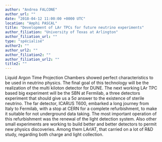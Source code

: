 ```yaml
---
author: "Andrea FALCONE"
author_url: ""
date: "2018-04-12 11:00:00 +0000 UTC"
location: "Amphi PASCAL"
title: "Development of LAr TPCs for future neutrino experiments"
author_filiation: "University of Texas at Arlington"
author_filiation_url: ""
type: "spécialisé"
author2: ""
author_url2: ""
author_filiation2: ""
author_filiation_url2: ""
title2: ""
---
```

Liquid Argon Time Projection Chambers showed perfect characteristics to be used in neutrino physics. The final goal of this technology will be the realization of the multi kiloton detector for DUNE. The next working LAr TPC based big experiment will be the SBN at Fermilab, a three detectors experiment that should give us a 5σ answer to the existence of sterile neutrino. The far detector, ICARUS T600, embarked a long journey from Italy to Fermilab, with a stop at CERN for a complete refurbishment, to make it suitable for not underground data taking. The most important operation of this refurbishment was the renewal of the light detection system. Also other small experiments are working to build better and better detectors to permit new physics discoveries. Among them LArIAT, that carried on a lot of R&amp;D study, regarding both charge and light collection.
